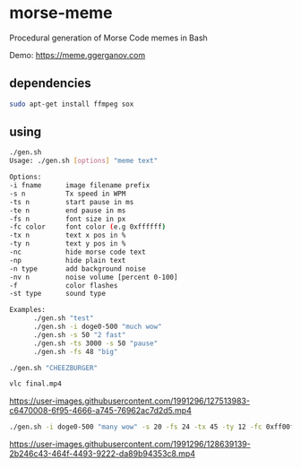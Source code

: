 # morse-meme

Procedural generation of Morse Code memes in Bash

Demo: https://meme.ggerganov.com

## dependencies

```bash
sudo apt-get install ffmpeg sox
```

## using

```bash
./gen.sh
Usage: ./gen.sh [options] "meme text"

Options:
-i fname      image filename prefix
-s n          Tx speed in WPM
-ts n         start pause in ms
-te n         end pause in ms
-fs n         font size in px
-fc color     font color (e.g 0xffffff)
-tx n         text x pos in %
-ty n         text y pos in %
-nc           hide morse code text
-np           hide plain text
-n type       add background noise
-nv n         noise volume [percent 0-100]
-f            color flashes
-st type      sound type

Examples:
      ./gen.sh "test"
      ./gen.sh -i doge0-500 "much wow"
      ./gen.sh -s 50 "2 fast"
      ./gen.sh -ts 3000 -s 50 "pause"
      ./gen.sh -fs 48 "big"

./gen.sh "CHEEZBURGER"

vlc final.mp4
```

https://user-images.githubusercontent.com/1991296/127513983-c6470008-6f95-4666-a745-76962ac7d2d5.mp4

```bash
./gen.sh -i doge0-500 "many wow" -s 20 -fs 24 -tx 45 -ty 12 -fc 0xff00ff -nc -fba 0
```

https://user-images.githubusercontent.com/1991296/128639139-2b246c43-464f-4493-9222-da89b94353c8.mp4
